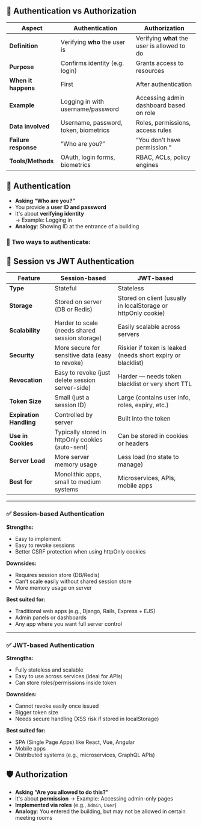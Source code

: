## 🔐 Authentication vs Authorization

| Aspect               | Authentication                             | Authorization                                  |
|----------------------|--------------------------------------------|------------------------------------------------|
| **Definition**        | Verifying **who** the user is              | Verifying **what** the user is allowed to do   |
| **Purpose**           | Confirms identity (e.g. login)             | Grants access to resources                     |
| **When it happens**   | First                                      | After authentication                           |
| **Example**           | Logging in with username/password          | Accessing admin dashboard based on role        |
| **Data involved**     | Username, password, token, biometrics      | Roles, permissions, access rules               |
| **Failure response**  | “Who are you?”                             | “You don’t have permission.”                   |
| **Tools/Methods**     | OAuth, login forms, biometrics             | RBAC, ACLs, policy engines                     |



## 🔐 Authentication

- **Asking “Who are you?”**
- You provide a **user ID and password**
- It's about **verifying identity**  
  → Example: Logging in  
- **Analogy**: Showing ID at the entrance of a building

### 🔑 Two ways to authenticate:

## 🔐 Session vs JWT Authentication

| Feature                         | **Session-based**                                            | **JWT-based**                                              |
|----------------------------------|---------------------------------------------------------------|-------------------------------------------------------------|
| **Type**                         | Stateful                                                      | Stateless                                                   |
| **Storage**                      | Stored on server (DB or Redis)                                | Stored on client (usually in localStorage or httpOnly cookie) |
| **Scalability**                  | Harder to scale (needs shared session storage)                | Easily scalable across servers                             |
| **Security**                     | More secure for sensitive data (easy to revoke)               | Riskier if token is leaked (needs short expiry or blacklist) |
| **Revocation**                   | Easy to revoke (just delete session server-side)              | Harder — needs token blacklist or very short TTL           |
| **Token Size**                   | Small (just a session ID)                                     | Large (contains user info, roles, expiry, etc.)            |
| **Expiration Handling**          | Controlled by server                                          | Built into the token                                        |
| **Use in Cookies**               | Typically stored in httpOnly cookies (auto-sent)              | Can be stored in cookies or headers                         |
| **Server Load**                  | More server memory usage                                      | Less load (no state to manage)                             |
| **Best for**                     | Monolithic apps, small to medium systems                      | Microservices, APIs, mobile apps                           |

---

### ✅ **Session-based Authentication**
**Strengths:**
- Easy to implement
- Easy to revoke sessions
- Better CSRF protection when using httpOnly cookies

**Downsides:**
- Requires session store (DB/Redis)
- Can’t scale easily without shared session store
- More memory usage on server

**Best suited for:**
- Traditional web apps (e.g., Django, Rails, Express + EJS)
- Admin panels or dashboards
- Any app where you want full server control

---

### ✅ **JWT-based Authentication**
**Strengths:**
- Fully stateless and scalable
- Easy to use across services (ideal for APIs)
- Can store roles/permissions inside token

**Downsides:**
- Cannot revoke easily once issued
- Bigger token size
- Needs secure handling (XSS risk if stored in localStorage)

**Best suited for:**
- SPA (Single Page Apps) like React, Vue, Angular
- Mobile apps
- Distributed systems (e.g., microservices, GraphQL APIs)


## 🛡️ Authorization

- **Asking “Are you allowed to do this?”**
- It's about **permission**
  → Example: Accessing admin-only pages
- **Implemented via roles** (e.g., `Admin`, `User`)
- **Analogy**: You entered the building, but may not be allowed in certain meeting rooms
